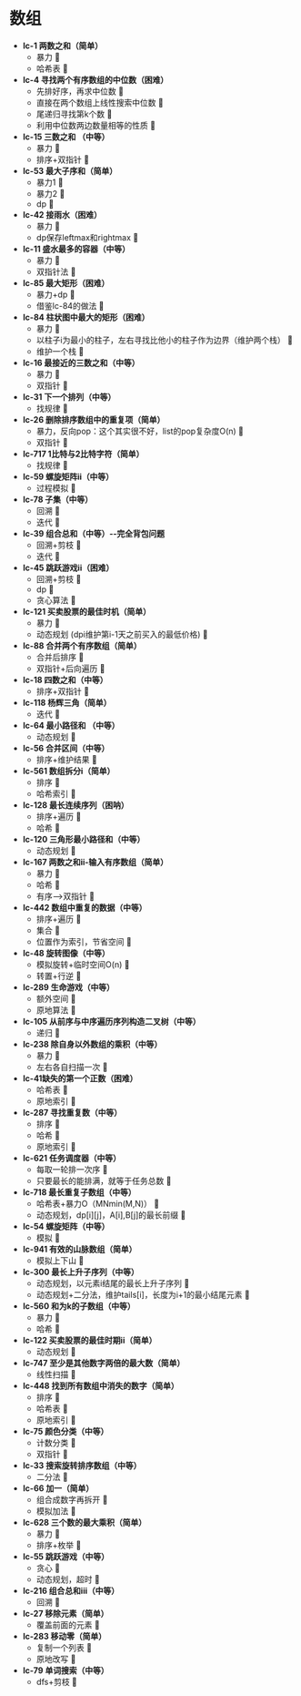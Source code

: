 # 数组

* **lc-1 两数之和（简单）**
  * 暴力        🍏
  * 哈希表      🍎
* **lc-4 寻找两个有序数组的中位数（困难）**
  * 先排好序，再求中位数    🍎
  * 直接在两个数组上线性搜索中位数  🍏
  * 尾递归寻找第k个数   🍏
  * 利用中位数两边数量相等的性质    🍏
* **lc-15 三数之和 （中等）**
  * 暴力    🍎
  * 排序+双指针     🍎
* **lc-53 最大子序和（简单）**
  * 暴力1   🍎
  * 暴力2   🍎
  * dp  🍎
* **lc-42 接雨水（困难）**
  * 暴力     🍎
  * dp保存leftmax和rightmax     🍎
* **lc-11 盛水最多的容器（中等）**
  * 暴力     🍎
  * 双指针法    🍏
* **lc-85 最大矩形（困难）**
  * 暴力+dp  🍎
  * 借鉴lc-84的做法 🍏
* **lc-84 柱状图中最大的矩形（困难）**
  * 暴力 🍎
  * 以柱子i为最小的柱子，左右寻找比他小的柱子作为边界（维护两个栈） 🍏
  * 维护一个栈  🍏
* **lc-16 最接近的三数之和（中等）**
  * 暴力 🍎
  * 双指针 🍎
* **lc-31 下一个排列（中等）**
  * 找规律 🍎
* **lc-26 删除排序数组中的重复项（简单）**
  * 暴力，反向pop：这个其实很不好，list的pop复杂度O(n)  🍎
  * 双指针 🍎
* **lc-717 1比特与2比特字符（简单）**
  * 找规律  🍎
* **lc-59 螺旋矩阵ii（中等）**
  * 过程模拟    🍎
* **lc-78 子集（中等）**
  * 回溯 🍎
  * 迭代  🍎
* **lc-39 组合总和（中等）--完全背包问题**
  * 回溯+剪枝  🍎
  * 迭代 🍏
* **lc-45 跳跃游戏ii（困难）**
  * 回溯+剪枝 🍎
  * dp  🍎
  * 贪心算法  🍎
* **lc-121 买卖股票的最佳时机（简单）**
  * 暴力  🍎
  * 动态规划 (dpi维护第i-1天之前买入的最低价格) 🍎
* **lc-88 合并两个有序数组（简单）**
  * 合并后排序  🍏
  * 双指针+后向遍历  🍎
* **lc-18 四数之和（中等）**
  * 排序+双指针 🍎
* **lc-118 杨辉三角（简单）**
  * 迭代  🍎
* **lc-64 最小路径和 （中等）**
  * 动态规划 🍎
* **lc-56 合并区间（中等）**
  * 排序+维护结果 🍎
* **lc-561 数组拆分i（简单）**
  * 排序   🍎
  * 哈希索引  🍏
* **lc-128 最长连续序列（困呐）**
  * 排序+遍历  🍎
  * 哈希  🍎
* **lc-120 三角形最小路径和（中等）**
  * 动态规划 🍎
* **lc-167 两数之和ii-输入有序数组（简单）**
  * 暴力  🍎
  * 哈希  🍎
  * 有序-->双指针 🍎
* **lc-442 数组中重复的数据（中等）**
  * 排序+遍历 🍎
  * 集合  🍎
  * 位置作为索引，节省空间  🍎
* **lc-48 旋转图像（中等）**
  * 模拟旋转+临时空间O(n)  🍎
  * 转置+行逆 🍏
* **lc-289 生命游戏（中等）**
  * 额外空间 🍎
  * 原地算法 🍏
* **lc-105 从前序与中序遍历序列构造二叉树（中等）**
  * 递归  🍎
* **lc-238 除自身以外数组的乘积（中等）**
  * 暴力 🍎
  * 左右各自扫描一次  🍎
* **lc-41缺失的第一个正数（困难）**
  * 哈希表  🍎
  * 原地索引  🍎
* **lc-287 寻找重复数（中等）**
  * 排序 🍎
  * 哈希 🍎
  * 原地索引 🍎
* **lc-621 任务调度器（中等）**
  * 每取一轮排一次序 🍎
  * 只要最长的能排满，就等于任务总数 🍏
* **lc-718 最长重复子数组（中等）**
  * 哈希表+暴力O（MNmin(M,N)） 🍏
  * 动态规划，dp[i][j]，A[i],B[j]的最长前缀 🍏
* **lc-54 螺旋矩阵（中等）**
  * 模拟 🍎
* **lc-941 有效的山脉数组（简单）**
  * 模拟上下山 🍎
* **lc-300 最长上升子序列（中等）**
  * 动态规划，以元素i结尾的最长上升子序列 🍎
  * 动态规划+二分法，维护tails[i]，长度为i+1的最小结尾元素 🍏
* **lc-560 和为k的子数组（中等）**
  * 暴力 🍎
  * 哈希 🍏
* **lc-122 买卖股票的最佳时期ii（简单）**
  * 动态规划 🍎
* **lc-747 至少是其他数字两倍的最大数（简单）**
  * 线性扫描 🍎
* **lc-448 找到所有数组中消失的数字（简单）**
  * 排序 🍎
  * 哈希表 🍎
  * 原地索引 🍎
* **lc-75 颜色分类（中等）**
  * 计数分类 🍎
  * 双指针 🍎
* **lc-33 搜索旋转排序数组（中等）**
  * 二分法 🍎
* **lc-66 加一（简单）**
  * 组合成数字再拆开 🍎
  * 模拟加法 🍎
* **lc-628 三个数的最大乘积（简单）**
  * 暴力 🍎
  * 排序+枚举 🍎
* **lc-55 跳跃游戏（中等）**
  * 贪心 🍎
  * 动态规划，超时 🍎
* **lc-216 组合总和iii（中等）**
  * 回溯 🍎
* **lc-27 移除元素（简单）**
  * 覆盖前面的元素 🍎
* **lc-283 移动零（简单）**
  * 复制一个列表 🍎
  * 原地改写 🍎
* **lc-79 单词搜索（中等）**
  * dfs+剪枝 🍎
